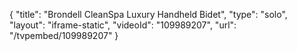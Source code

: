 {
    "title": "Brondell CleanSpa Luxury Handheld Bidet",
    "type": "solo",
    "layout": "iframe-static",
    "videoId": "109989207",
    "url": "\/tvpembed\/109989207"
}